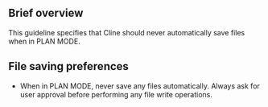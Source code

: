 ## Brief overview
This guideline specifies that Cline should never automatically save files when in PLAN MODE.

## File saving preferences
- When in PLAN MODE, never save any files automatically. Always ask for user approval before performing any file write operations.
